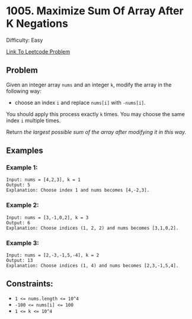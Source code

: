 # 1005. Maximize Sum Of Array After K Negations
Difficulty: Easy

[Link To Leetcode Problem](https://leetcode.com/problems/maximize-sum-of-array-after-k-negations/)

## Problem
Given an integer array `nums` and an integer `k`, modify the array in the following way:

- choose an index `i` and replace `nums[i]` with `-nums[i]`.

You should apply this process exactly `k` times. You may choose the same index `i` multiple times.

Return *the largest possible sum of the array after modifying it in this way.*

## Examples
### Example 1:
```
Input: nums = [4,2,3], k = 1
Output: 5
Explanation: Choose index 1 and nums becomes [4,-2,3].
```
### Example 2:
```
Input: nums = [3,-1,0,2], k = 3
Output: 6
Explanation: Choose indices (1, 2, 2) and nums becomes [3,1,0,2].
```
### Example 3:
```
Input: nums = [2,-3,-1,5,-4], k = 2
Output: 13
Explanation: Choose indices (1, 4) and nums becomes [2,3,-1,5,4].
```

## Constraints:
- `1 <= nums.length <= 10^4`
- `-100 <= nums[i] <= 100`
- `1 <= k <= 10^4`